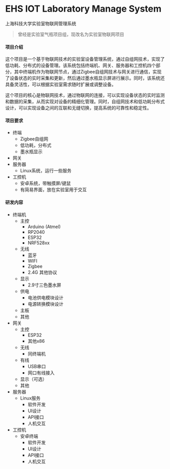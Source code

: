 # EHS IOT Laboratory Manage System

上海科技大学实验室物联网管理系统

> 曾经是实验室气瓶项目组，现改名为实验室物联网项目

#### 项目介绍

这个项目是一个基于物联网技术的实验室设备管理系统，通过自组网技术，实现了低功耗、分布式的设备管理。该系统包括终端机、网关、服务器和工控机四个部分，其中终端机作为物联网节点，通过Zigbee自组网技术与网关进行通信，实现了设备状态的实时采集和更新，然后通过墨水瓶显示屏进行展示。同时，该系统还具备灵活性，可以根据实验室需求随时扩展或调整设备。

这个项目的核心是物联网技术，通过物联网的连接，可以实现设备状态的实时监测和数据的采集，从而实现对设备的精细化管理。同时，自组网技术和低功耗分布式设计，可以实现设备之间的互联和无缝切换，提高系统的可靠性和稳定性。

#### 项目要求

* 终端
  * Zigbee自组网
  * 低功耗，分布式
  * 墨水瓶显示
* 网关
* 服务器
  * Linux系统，运行一些服务
* 工控机
  * 安卓系统，带触摸屏/键鼠
  * 有简易界面，放在实验室用于交互

#### 研发内容

* 终端机
  * 主控
    * Arduino (Atmel)
    * RP2040
    * ESP32
    * NRF528xx
  * 无线
    * 蓝牙
    * WIFI
    * Zigbee
    * 2.4G 其他协议
  * 显示
    * 2.9寸三色墨水屏
  * 供电
    * 电池供电模块设计
    * 电源转换模块设计
  * 主板
  * 其他
* 网关
  * 主控
    * ESP32
    * 其他x86
  * 无线
    * 同终端机
  * 有线
    * USB串口
    * 网口有线接入
  * 显示（可选）
  * 其他
* 服务器
  * Linux服务
    * 软件开发
    * UI设计
    * API接口
    * 人机交互
* 工控机
  * 安卓终端
    * 软件开发
    * UI设计
    * API接口
    * 人机交互
